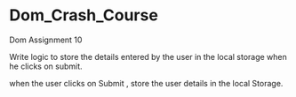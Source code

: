 # Dom_Crash_Course
Dom Assignment 10

Write logic to store the details entered by the user in the local storage when he clicks on submit. 

when the user clicks on Submit , store the user details in the local Storage.

